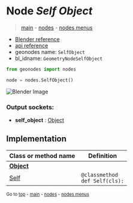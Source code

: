# Node *Self Object*

> [main](../structure.md) - [nodes](nodes.md) - [nodes menus](nodes_menus.md)

- [Blender reference](https://docs.blender.org/manual/en/latest/modeling/geometry_nodes/input/self_object.html)
- [api reference](https://docs.blender.org/api/current/bpy.types.GeometryNodeSelfObject.html)
- geonodes name: `SelfObject`
- bl_idname: `GeometryNodeSelfObject`

```python
from geonodes import nodes

node = nodes.SelfObject()
```

![Blender Image](https://docs.blender.org/manual/en/latest/_images/node-types_GeometryNodeSelfObject.webp)

### Output sockets:

- **self_object** : [Object](Object.md)

## Implementation

| Class or method name | Definition |
|----------------------|------------|
| **[Object](Object.md)** |
| [Self](Object.md#Self-classmethod) | `@classmethod`<br> `def Self(cls):` |

<sub>Go to [top](#node-Self-Object) - [main](../structure.md) - [nodes](nodes.md) - [nodes menus](nodes_menus.md)</sub>

